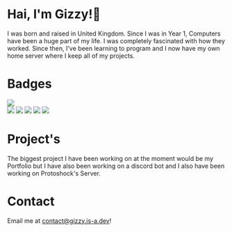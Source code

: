 <h1>Hai, I'm Gizzy!👋</h1>
<p>I was born and raised in United Kingdom.
Since I was in Year 1, Computers have been a huge part of my life.
I was completely fascinated with how they worked.
Since then, I've been learning to program and I now have my own home server where I keep all of my projects.</p>
<h1>Badges</h1>
<p>
<img src="https://github-readme-stats.vercel.app/api/top-langs/?username=GizzyUwU&layout=compact&theme=radical">
<br>
<img src="https://img.shields.io/badge/node.js%20-%2343853D.svg?&style=for-the-badge&logo=node.js&logoColor=white"/>
<img src="https://img.shields.io/badge/html5%20-%23E34F26.svg?&style=for-the-badge&logo=html5&logoColor=white"/>   
<img src="https://img.shields.io/badge/css3%20-%231572B6.svg?&style=for-the-badge&logo=css3&logoColor=white"/>
<img src="https://img.shields.io/badge/JavaScript-F7DF1E?style=for-the-badge&logo=javascript&logoColor=black"/>
<img src="https://img.shields.io/badge/Visual_Studio_Code-0078D4?style=for-the-badge&logo=visual%20studio%20code&logoColor=white">
<h1>Project's</h1>
<p>The biggest project I have been working on at the moment would be my Portfolio but I have also been working on a discord bot and I also have been working on Protoshock's Server.</p>
<h1>Contact</h1>
<p>Email me at <a href="mailto:contact@gizzy.is-a.dev">contact@gizzy.is-a.dev</a>!</p>
